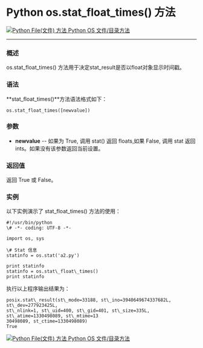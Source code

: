 Python os.stat\_float\_times() 方法
=================================

 [![Python File(文件) 方法](../images/up.gif) Python OS 文件/目录方法](os-file-methods.html)

* * *

### 概述

os.stat\_float\_times()
方法用于决定stat_result是否以float对象显示时间戳。

### 语法

**stat\_float\_times()**方法语法格式如下：
```
os.stat_float_times([newvalue])
```
### 参数

*   **newvalue** \-\- 如果为 True, 调用 stat() 返回 floats,如果 False, 调用 stat 返回 ints。如果没有该参数返回当前设置。
    

### 返回值

返回 True 或 False。

### 实例

以下实例演示了 stat\_float\_times() 方法的使用：
```
#!/usr/bin/python
\# -*- coding: UTF-8 -*-

import os, sys

\# Stat 信息
statinfo = os.stat('a2.py')

print statinfo
statinfo = os.stat\_float\_times()
print statinfo
```
执行以上程序输出结果为：
```
posix.stat\_result(st\_mode=33188, st\_ino=3940649674337682L, st\_dev=277923425L, 
st\_nlink=1, st\_uid=400, st\_gid=401, st\_size=335L, st\_atime=1330498089, st\_mtime=13
30498089, st_ctime=1330498089)
True
```
 [![Python File(文件) 方法](../images/up.gif) Python OS 文件/目录方法](os-file-methods.html)